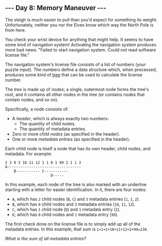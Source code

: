 <article class="day-desc"><h2>--- Day 8: Memory Maneuver ---</h2><p>The sleigh is much easier to pull than you'd expect for something its weight. Unfortunately, neither you nor the Elves know <span title="It's North. Obviously.">which way</span> the North Pole is from here.</p>
<p>You check your wrist device for anything that might help.  It seems to have some kind of navigation system!  Activating the navigation system produces more bad news: "Failed to start navigation system. Could not read software license file."</p>
<p>The navigation system's license file consists of a list of numbers (your puzzle input).  The numbers define a data structure which, when processed, produces some kind of <a href="https://en.wikipedia.org/wiki/Tree_(data_structure)">tree</a> that can be used to calculate the license number.</p>
<p>The <em>tree</em> is made up of <em>nodes</em>; a single, outermost node forms the tree's <em>root</em>, and it contains all other nodes in the tree (or contains nodes that contain nodes, and so on).</p>
<p>Specifically, a node consists of:</p>
<ul>
<li>A <em>header</em>, which is always exactly two numbers:
<ul>
<li>The quantity of child nodes.</li>
<li>The quantity of metadata entries.</li>
</ul>
</li><li>Zero or more <em>child nodes</em> (as specified in the header).</li>
<li>One or more <em>metadata entries</em> (as specified in the header).</li>
</ul>
<p>Each child node is itself a node that has its own header, child nodes, and metadata. For example:</p>
<pre><code>2 3 0 3 10 11 12 1 1 0 1 99 2 1 1 2
A----------------------------------
    B----------- C-----------
                     D-----
</code></pre>
<p>In this example, each node of the tree is also marked with an underline starting with a letter for easier identification. In it, there are four nodes:</p>
<ul>
<li><code>A</code>, which has <code>2</code> child nodes (<code>B</code>, <code>C</code>) and <code>3</code> metadata entries (<code>1</code>, <code>1</code>, <code>2</code>).</li>
<li><code>B</code>, which has <code>0</code> child nodes and <code>3</code> metadata entries (<code>10</code>, <code>11</code>, <code>12</code>).</li>
<li><code>C</code>, which has <code>1</code> child node (<code>D</code>) and <code>1</code> metadata entry (<code>2</code>).</li>
<li><code>D</code>, which has <code>0</code> child nodes and <code>1</code> metadata entry (<code>99</code>).</li>
</ul>
<p>The first check done on the license file is to simply add up all of the metadata entries.  In this example, that sum is <code>1+1+2+10+11+12+2+99=<em>138</em></code>.</p>
<p><em>What is the sum of all metadata entries?</em></p>
</article>

